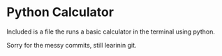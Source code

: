 # Python Calculator

Included is a file the runs a basic calculator in the terminal using python.

Sorry for the messy commits, still learinin git.

